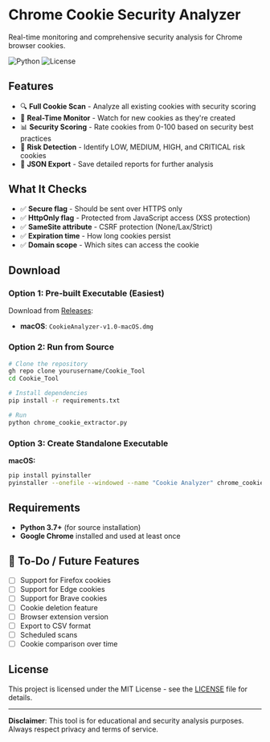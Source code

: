 # Chrome Cookie Security Analyzer

Real-time monitoring and comprehensive security analysis for Chrome browser cookies.

![Python](https://img.shields.io/badge/python-3.7%2B-brightgreen)
![License](https://img.shields.io/badge/license-MIT-blue)

## Features

- 🔍 **Full Cookie Scan** - Analyze all existing cookies with security scoring
- 🎯 **Real-Time Monitor** - Watch for new cookies as they're created
- 📊 **Security Scoring** - Rate cookies from 0-100 based on security best practices
- 🚨 **Risk Detection** - Identify LOW, MEDIUM, HIGH, and CRITICAL risk cookies
- 💾 **JSON Export** - Save detailed reports for further analysis

## What It Checks

- ✅ **Secure flag** - Should be sent over HTTPS only
- ✅ **HttpOnly flag** - Protected from JavaScript access (XSS protection)
- ✅ **SameSite attribute** - CSRF protection (None/Lax/Strict)
- ✅ **Expiration time** - How long cookies persist
- ✅ **Domain scope** - Which sites can access the cookie

## Download

### Option 1: Pre-built Executable (Easiest)

Download from [Releases](https://github.com/neff-jordan/Cookie_Tool/releases/tag/v1.0.0): 

- **macOS**: `CookieAnalyzer-v1.0-macOS.dmg`

### Option 2: Run from Source

```bash
# Clone the repository
gh repo clone yourusername/Cookie_Tool
cd Cookie_Tool

# Install dependencies
pip install -r requirements.txt

# Run
python chrome_cookie_extractor.py
```

### Option 3: Create Standalone Executable

**macOS:**
```bash
pip install pyinstaller
pyinstaller --onefile --windowed --name "Cookie Analyzer" chrome_cookie_extractor.py
```

## Requirements

- **Python 3.7+** (for source installation)
- **Google Chrome** installed and used at least once


## 📝 To-Do / Future Features

- [ ] Support for Firefox cookies
- [ ] Support for Edge cookies
- [ ] Support for Brave cookies
- [ ] Cookie deletion feature
- [ ] Browser extension version
- [ ] Export to CSV format
- [ ] Scheduled scans
- [ ] Cookie comparison over time

## License

This project is licensed under the MIT License - see the [LICENSE](LICENSE) file for details.

---

**Disclaimer**: This tool is for educational and security analysis purposes. Always respect privacy and terms of service.
